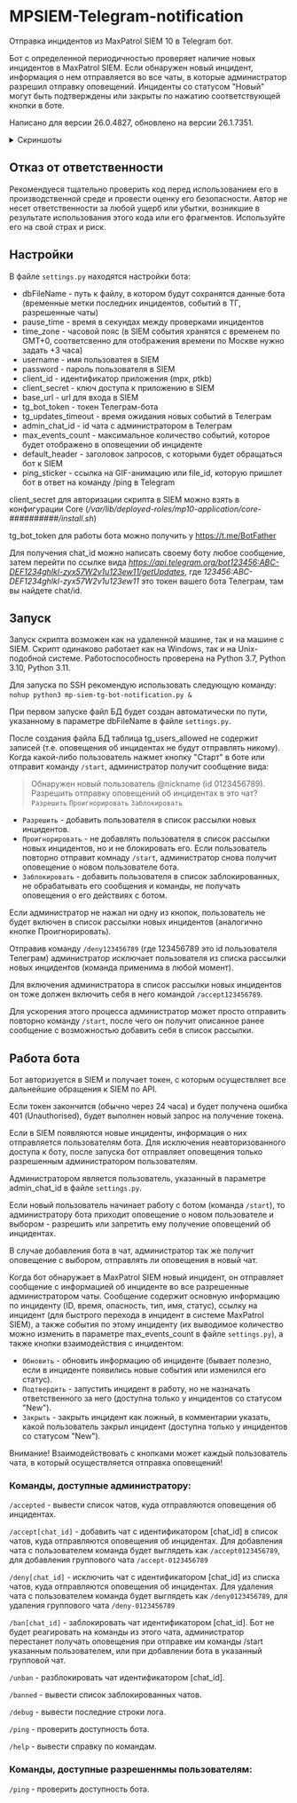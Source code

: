 # MPSIEM-Telegram-notification

Отправка инцидентов из MaxPatrol SIEM 10 в Telegram бот.

Бот с определенной периодичностью проверяет наличие новых инцидентов в MaxPatrol SIEM.
Если обнаружен новый инцидент, информация о нем отправляется во все чаты, в которые администратор разрешил отправку оповещений.
Инциденты со статусом "Новый" могут быть подтверждены или закрыты по нажатию соответствующей кнопки в боте.


Написано для версии 26.0.4827, обновлено на версии 26.1.7351.
<details> 
  <summary>Скриншоты</summary>
  <img src="https://github.com/SanyaClaus/MPSIEM-Telegram-notification/blob/experimental20240307/Preview1.png">
  <img src="https://github.com/SanyaClaus/MPSIEM-Telegram-notification/blob/experimental20240307/Preview2.png">
</details>



## Отказ от ответственности 

Рекомендуеся тщательно проверить код перед использованием его в производственной среде и провести оценку его безопасности.
Автор не несет ответственности за любой ущерб или убытки, возникшие в результате использования этого кода или его фрагментов. Используйте его на свой страх и риск.

## Настройки

В файле ```settings.py``` находятся настройки бота:

- dbFileName - путь к файлу, в котором будут сохранятся данные бота (временные метки последних инцидентов, событий в ТГ, разрешенные чаты)
- pause_time - время в секундах между проверками инцидентов
- time_zone - часовой пояс (в SIEM события хранятся с временем по GMT+0, соответсвенно для отображения времени по Москве нужно задать +3 часа)
- username - имя пользоватея в SIEM
- password - пароль пользователя в SIEM
- client_id - идентификатор приложения (mpx, ptkb)
- client_secret - ключ доступа к приложению в SIEM
- base_url - url для входа в SIEM
- tg_bot_token - токен Телеграм-бота
- tg_updates_timeout - время ожидания новых событий в Телеграм
- admin_chat_id - id чата с администратором в Телеграм
- max_events_count - максимальное количество событий, которое будет отображено в оповещении об инциденте
- default_header - заголовок запросов, с которыми будет обращаться бот к SIEM
- ping_sticker - ссылка на GIF-анимацию или file_id, которую пришлет бот в ответ на команду /ping в Telegram


client_secret для авторизации скрипта в SIEM можно взять в конфигурации Core (*/var/lib/deployed-roles/mp10-application/core-##########/install.sh*)

tg_bot_token для работы бота можно получить у https://t.me/BotFather

Для получения chat_id можно написать своему боту любое сообщение, затем перейти по ссылке вида *https://api.telegram.org/bot123456:ABC-DEF1234ghIkl-zyx57W2v1u123ew11/getUpdates*, где *123456:ABC-DEF1234ghIkl-zyx57W2v1u123ew11* это токен вашего бота Телеграм, там вы найдете chat/id.

## Запуск

Запуск скрипта возможен как на удаленной машине, так и на машине с SIEM. Скрипт одинаково работает как на Windows, так и на Unix-подобной системе. Работоспособность проверена на Python 3.7, Python 3.10, Python 3.11.

Для запуска по SSH рекомендую использовать следующую команду: 
```nohup python3 mp-siem-tg-bot-notification.py &```

При первом запуске файл БД будет создан автоматически по пути, указанному в параметре dbFileName в файле ```settings.py```.

После создания файла БД таблица tg_users_allowed не содержит записей (т.е. оповещения об инцидентах не будут отправлять никому). Когда какой-либо пользователь нажмет кнопку "Старт" в боте или отправит команду ```/start```, администратор получит сообщение вида:
>Обнаружен новый пользователь @nickname (id 0123456789).<br>
Разрешить отправку оповещений об инцидентах в это чат?<br>
```Разрешить``` ```Проигнорировать``` ```Заблокировать```

- ```Разрешить``` - добавить пользователя в список рассылки новых инцидентов.
- ```Проигнорировать``` - не добавлять пользователя в список рассылки новых инцидентов, но и не блокировать его. Если пользователь повторно отправит комнаду ```/start```, администратор снова получит оповещение о новом пользователе бота.
- ```Заблокировать``` - добавить пользователя в список заблокированных, не обрабатывать его сообщения и команды, не получать оповещения о его действиях с ботом.

Если администратор не нажал ни одну из кнопок, пользователь не будет включен в список рассылки новых инцидентов (аналогично кнопке Проигнорировать).

Отправив команду ```/deny123456789``` (где 123456789 это id пользователя Телеграм) администратор исключает пользователя из списка рассылки новых инцидентов (команда применима в любой момент).

Для включения администратора в список рассылки новых инцидентов он тоже должен включить себя в него командой ```/accept123456789```.

Для ускорения этого процесса администратор может просто отправить повторно команду ```/start```, после чего он получит описанное ранее сообщение с возможностью добавить себя в список рассылки.

## Работа бота

Бот авторизуется в SIEM и получает токен, с которым осуществляет все дальнейшие обращения к SIEM по API.

Если токен закончится (обычно через 24 часа) и будет получена ошибка 401 (Unauthorised), будет выполнен новый запрос на получение токена.

Если в SIEM появляются новые инциденты, информация о них отправляется пользователям бота. Для исключения неавторизованного доступа к боту, после запуска бот отправляет оповещения только разрешенным администратором пользователям.

Администратором является пользователь, указанный в параметре admin_chat_id в файле ```settings.py```.

Если новый пользователь начинает работу с ботом (команда ```/start```), то администратору бота приходит оповещение о новом пользователе и выбором - разрешить или запретить ему получение оповещений об инцидентах.

В случае добавления бота в чат, администратор так же получит оповещение с выбором, отправлять ли оповещения в новый чат.

Когда бот обнаружает в MaxPatrol SIEM новый инцидент, он отправляет сообщение с информацией об инциденте во все разрешенные администратором чаты. Сообщение содержит основную информацию по инциденту (ID, время, опасность, тип, имя, статус), ссылку на инцидент (для быстрого перехода в инцидент в системе MaxPatrol SIEM), а также события по этому инциденту (их выводимое количество можно изменить в параметре max_events_count в файле ```settings.py```), а также кнопки взаимодействия с инцидентом:
- ```Обновить``` - обновить информацию об инциденте (бывает полезно, если в инциденте появились новые события или изменился его статус).
- ```Подтвердить``` - запустить инцидент в работу, но не назначать ответственного за него (доступна только у инцидентов со статусом "New").
- ```Закрыть``` - закрыть инцидент как ложный, в комментарии указать, какой пользователь закрыл инцидент (доступна только у инцидентов со статусом "New").

Внимание! Взаимодействовать с кнопками может каждый пользователь чата, в который осуществляется отправка оповещений!


### Команды, доступные администратору:

```/accepted``` - вывести список чатов, куда отправляются оповещения об инцидентах.

```/accept[chat_id]``` - добавить чат с идентификатором [chat_id] в список чатов, куда отправляются оповещения об инцидентах.
Для добавления чата с пользователем команда будет выглядеть как ```/accept0123456789```, для добавления группового чата ```/accept-0123456789```

```/deny[chat_id]``` - исключить чат с идентификатором [chat_id] из списка чатов, куда отправляются оповещения об инцидентах.
Для удаления чата с пользователем команда будет выглядеть как ```/deny0123456789```, для удаления группового чата ```/deny-0123456789```

```/ban[chat_id]``` - заблокировать чат идентификатором [chat_id]. Бот не будет реагировать на команды из этого чата, администратор перестанет получать оповещения при отправке им команды /start указанным пользователем, или при добавлении бота в указанный групповой чат.

```/unban``` - разблокировать чат идентификатором [chat_id].

```/banned``` - вывести список заблокированных чатов.

```/debug``` - вывести последние строки лога.

```/ping``` - проверить доступность бота.

```/help``` - вывести справку по командам.

### Команды, доступные разрешеннмы пользователям:

```/ping``` - проверить доступность бота.
